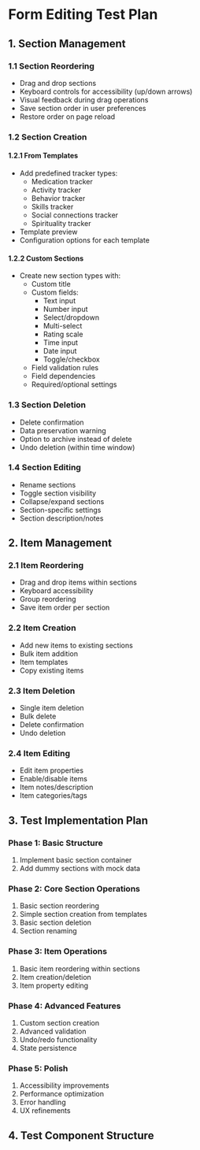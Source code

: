 # Form Editing Test Plan

## 1. Section Management

### 1.1 Section Reordering
- Drag and drop sections
- Keyboard controls for accessibility (up/down arrows)
- Visual feedback during drag operations
- Save section order in user preferences
- Restore order on page reload

### 1.2 Section Creation
#### 1.2.1 From Templates
- Add predefined tracker types:
  - Medication tracker
  - Activity tracker
  - Behavior tracker
  - Skills tracker
  - Social connections tracker
  - Spirituality tracker
- Template preview
- Configuration options for each template

#### 1.2.2 Custom Sections
- Create new section types with:
  - Custom title
  - Custom fields:
    - Text input
    - Number input
    - Select/dropdown
    - Multi-select
    - Rating scale
    - Time input
    - Date input
    - Toggle/checkbox
  - Field validation rules
  - Field dependencies
  - Required/optional settings

### 1.3 Section Deletion
- Delete confirmation
- Data preservation warning
- Option to archive instead of delete
- Undo deletion (within time window)

### 1.4 Section Editing
- Rename sections
- Toggle section visibility
- Collapse/expand sections
- Section-specific settings
- Section description/notes

## 2. Item Management

### 2.1 Item Reordering
- Drag and drop items within sections
- Keyboard accessibility
- Group reordering
- Save item order per section

### 2.2 Item Creation
- Add new items to existing sections
- Bulk item addition
- Item templates
- Copy existing items

### 2.3 Item Deletion
- Single item deletion
- Bulk delete
- Delete confirmation
- Undo deletion

### 2.4 Item Editing
- Edit item properties
- Enable/disable items
- Item notes/description
- Item categories/tags

## 3. Test Implementation Plan

### Phase 1: Basic Structure
1. Implement basic section container
2. Add dummy sections with mock data

### Phase 2: Core Section Operations
1. Basic section reordering
2. Simple section creation from templates
3. Basic section deletion
4. Section renaming

### Phase 3: Item Operations
1. Basic item reordering within sections
2. Item creation/deletion
3. Item property editing

### Phase 4: Advanced Features
1. Custom section creation
2. Advanced validation
3. Undo/redo functionality
4. State persistence

### Phase 5: Polish
1. Accessibility improvements
2. Performance optimization
3. Error handling
4. UX refinements

## 4. Test Component Structure
